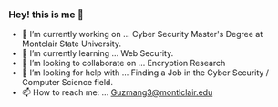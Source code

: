 ### Hey! this is me 👋

- 🔭 I’m currently working on ... Cyber Security Master's Degree at Montclair State University.
- 🌱 I’m currently learning ... Web Security.
- 👯 I’m looking to collaborate on ... Encryption Research
- 🤔 I’m looking for help with ... Finding a Job in the Cyber Security / Computer Science field.
- 📫 How to reach me: ... Guzmang3@montlclair.edu

